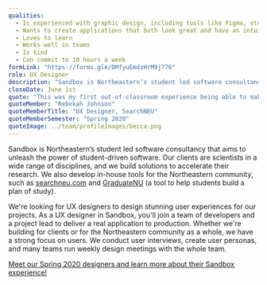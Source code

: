 ```yaml
---
qualities:
  - Is experienced with graphic design, including tools like Figma, etc.
  - Wants to create applications that both look great and have an intuitive user experience
  - Loves to learn
  - Works well in teams
  - Is kind
  - Can commit to 10 hours a week
formLink: "https://forms.gle/DMfyuEmdzHrM9j776"
role: UX Designer
description: "Sandbox is Northeastern’s student led software consultancy that aims to unleash the power of student-driven software. Our clients are scientists in a wide range of disciplines, and we engineer solutions to accelerate their research. We also develop in-house tools for the Northeastern community, such as searchneu.com and GraduateNU (a tool to help students build a plan of study)."
closeDate: June 1st
quote: "This was my first out-of-classroom experience being able to make some real stuff beyond the theoretical. And when I say real stuff, I mean getting to see it go from initial ideas to creating the wireframes and prototypes, to the final spec and to production and in use. I think that’s really rewarding and it pushes me to put my best foot forward."
quoteMember: "Rebekah Johnson"
quoteMemberTitle: "UX Designer, SearchNEU"
quoteMemberSemester: "Spring 2020"
quoteImage: ../team/profileImages/becca.png
---
```


Sandbox is Northeastern’s student led software consultancy that aims to unleash the power of student-driven software. Our clients are scientists in a wide range of disciplines, and we build solutions to accelerate their research. We also develop in-house tools for the Northeastern community, such as [searchneu.com](https://searchneu.com) and [GraduateNU](https://graduatenu.com) (a tool to help students build a plan of study).

We're looking for UX designers to design stunning user experiences for our projects. As a UX designer in Sandbox, you'll join a team of developers and a project lead to deliver a real application to production. Whether we're building for clients or for the Northeastern community as a whole, we have a strong focus on users. We conduct user interviews, create user personas, and many teams run weekly design meetings with the whole team.

[Meet our Spring 2020 designers and learn more about their Sandbox experience!](https://medium.com/sandboxnu/sandbox-designers-in-their-own-words-127667f6ca6c)
